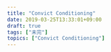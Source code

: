 ```yaml
---
title: "Convict Conditioning"
date: 2019-03-25T13:33:01+09:00
draft: true
tags: ["未完"]
topics: ["Convict Conditioning"]
---
```

<p><!--more--></p>

